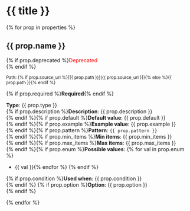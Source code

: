 # {{ title }}

{% for prop in properties %}
## {{ prop.name }}

{% if prop.deprecated %}<span style="color: red;">Deprecated</span><br>{% endif %}

<small>Path: {% if prop.source_url %}[{{ prop.path }}]({{ prop.source_url }}){% else %}{{ prop.path }}{% endif %}</small><br>

{% if prop.required %}**Required**{% endif %}

**Type**: {{ prop.type }}<br>
{% if prop.description %}**Description**: {{ prop.description }}<br>{% endif %}{% if prop.default %}**Default value**: {{ prop.default }}<br>{% endif %}{% if prop.example %}**Example value**: {{ prop.example }}<br>{% endif %}{% if prop.pattern %}**Pattern**: `{{ prop.pattern }}`<br>{% endif %}{% if prop.min_items %}**Min items**: {{ prop.min_items }}<br>{% endif %}{% if prop.max_items %}**Max items**: {{ prop.max_items }}<br>{% endif %}{% if prop.enum %}**Possible values**:
{% for val in prop.enum %}
- {{ val }}{% endfor %}
{% endif %}

{% if prop.condition %}**Used when**: {{ prop.condition }}<br>{% endif %}
{% if prop.option %}**Option**: {{ prop.option }}<br>{% endif %}

{% endfor %}
